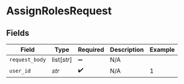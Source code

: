 # AssignRolesRequest


## Fields

| Field              | Type               | Required           | Description        | Example            |
| ------------------ | ------------------ | ------------------ | ------------------ | ------------------ |
| `request_body`     | list[*str*]        | :heavy_minus_sign: | N/A                |                    |
| `user_id`          | *str*              | :heavy_check_mark: | N/A                | 1                  |